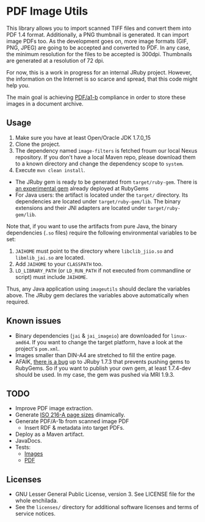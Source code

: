 # PDF Image Utils

This library allows you to import scanned TIFF files and convert them into PDF 1.4 format. Additionally, a PNG thumbnail
is generated. It can import image PDFs too. As the development goes on, more image formats (GIF, PNG, JPEG) are going to
 be accepted and converted to PDF. In any case, the minimum resolution for the files to be accepted is 300dpi. Thumbnails
are generated at a resolution of 72 dpi.

For now, this is a work in progress for an internal JRuby project. However, the information on the Internet is so scarce and
spread, that this code might help you.

The main goal is achieving [PDF/a1-b](http://www.pdfa.org/2011/08/improved-pdfa-1b/) compliance in order to store these
 images in a document archive.


## Usage

1. Make sure you have at least Open/Oracle JDK 1.7.0_15
1. Clone the project.
1. The dependency named `image-filters` is fetched froum our local Nexus repository. If you don't have a local Maven
repo, please download them to a known directory and change the dependency scope to `system`.
1. Execute `mvn clean install`.

* The JRuby gem is ready to be generated from `target/ruby-gem`. There is [an experimental gem](https://rubygems.org/gems/imageutils) already deployed at RubyGems
* For Java users: the artifact is located under the `target/` directory. Its dependencies are located under `target/ruby-gem/lib`.
 The binary extensions and their JNI adapters are located under `target/ruby-gem/lib`.

Note that, if you want to use the artifacts from pure Java, the binary dependencies (`.so` files) require the following environmental variables to be set:

1. `JAIHOME` must point to the directory where `libclib_jiio.so` and `libmlib_jai.so` are located.
1. Add `JAIHOME` to your `CLASSPATH` too.
1. `LD_LIBRARY_PATH` (or `LD_RUN_PATH` if not executed from commandline or script) must include `JAIHOME`.

Thus, any Java application using `imageutils` should declare the variables above. The JRuby gem declares the variables above automatically when required.

## Known issues

* Binary dependencies (`jai` & `jai_imageio`) are downloaded for `linux-amd64`. If you want to change the target platform,
 have a look at the project's `pom.xml`.
* Images smaller than DIN-A4 are stretched to fill the entire page.
* AFAIK, [there is a bug](https://github.com/rubygems/rubygems/issues/507) up to JRuby 1.7.3 that prevents pushing gems to RubyGems.
 So if you want to publish your own gem, at least 1.7.4-dev should be used. In my case, the gem was pushed via MRI 1.9.3.

## TODO

* Improve PDF image extraction.
* Generate [ISO 216-A page sizes]() dinamically.
* Generate PDF/A-1b from scanned image PDF
  * Insert RDF & metadata into target PDFs.
* Deploy as a Maven artifact.
* JavaDocs.
* Tests:
  * [Images](http://en.wikipedia.org/wiki/Standard_test_image)
  * [PDF](https://duckduckgo.com/?q=testing+pdf+generation)

## Licenses

* GNU Lesser General Public License, version 3. See LICENSE file for the whole enchilada.
* See the `licenses/` directory for additional software licenses and terms of service notices.